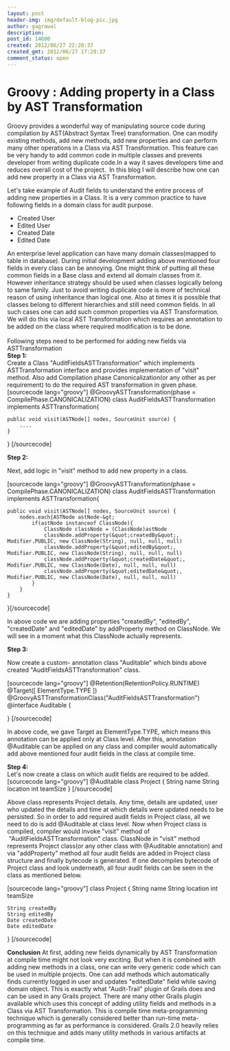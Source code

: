 ```yaml
---
layout: post
header-img: img/default-blog-pic.jpg
author: gagrawal
description: 
post_id: 14600
created: 2012/06/27 22:28:37
created_gmt: 2012/06/27 17:28:37
comment_status: open
---
```


# Groovy : Adding property in a Class by AST Transformation

<p>Groovy provides a wonderful way of manipulating source code during compilation by AST(Abstract Syntax Tree) transformation. One can modify existing methods, add new methods, add new properties and can perform many other operations in a Class via AST Transformation. This feature can be very handy to add common code in multiple classes and prevents developer from writing duplicate code.In a way it saves developers time and reduces overall cost of the project.  In this blog I will describe how one can add new property in a Class via AST Transformation.<!--more--></p>
<p>Let's take example of Audit fields to understand the entire process of adding new properties in a Class. It is a very common practice to have following fields in a domain class for audit purpose.
<ul>
    <li>Created User</li>
    <li>Edited User</li>
    <li>Created Date</li>
    <li>Edited Date</li>
</ul>
<div>An enterprise level application can have many domain classes(mapped to table in database). During initial development adding above mentioned four fields in every class can be annoying. One might think of putting all these common fields in a Base class and extend all domain classes from it. However inheritance strategy should be used when classes logically belong to same family. Just to avoid writing duplicate code is more of technical reason of using inheritance than logical one. Also at times it is possible that classes belong to different hierarchies and still need common fields. In all such cases one can add such common properties via AST Transformation. We will do this via local AST Transformation which requires an annotation to be added on the class where required modification is to be done.</div>
<div></div>
<div></div>
<div></div>
<div></div>
<div></div>
<div></div>
<div><br>Following steps need to be performed for adding new fields via ASTTransformation<br></div>
<div></div>
<div></div>
<div></div>
<div><strong>Step 1:</strong></div>
<div>Create a Class "AuditFieldsASTTransformation" which implements ASTTransformation interface and provides implementation of "visit" method. Also add Compilation phase Canonicalization(or any other as per requirement) to do the required AST transformation in given phase.</div>
<div></div>
<div>[sourcecode lang="groovy"]
@GroovyASTTransformation(phase = CompilePhase.CANONICALIZATION)
class AuditFieldsASTTransformation implements ASTTransformation{</p>
<pre><code>public void visit(ASTNode[] nodes, SourceUnit source) {
    ....
}
</code></pre>
<p>}
[/sourcecode]</p>
<p><strong>Step 2:</strong></p>
<p>Next, add logic in "visit" method to add new property in a class.</p>
<p></div>
<div></div>
<div>[sourcecode lang="groovy"]
@GroovyASTTransformation(phase = CompilePhase.CANONICALIZATION)
class AuditFieldsASTTransformation implements ASTTransformation{</p>
<pre><code>public void visit(ASTNode[] nodes, SourceUnit source) {
    nodes.each{ASTNode astNode-&amp;gt;
        if(astNode instanceof ClassNode){
            ClassNode classNode = (ClassNode)astNode
            classNode.addProperty(&amp;quot;createdBy&amp;quot;, Modifier.PUBLIC, new ClassNode(String), null, null, null)
            classNode.addProperty(&amp;quot;editedBy&amp;quot;, Modifier.PUBLIC, new ClassNode(String), null, null, null)
            classNode.addProperty(&amp;quot;createdDate&amp;quot;, Modifier.PUBLIC, new ClassNode(Date), null, null, null)
            classNode.addProperty(&amp;quot;editedDate&amp;quot;, Modifier.PUBLIC, new ClassNode(Date), null, null, null)
        }
    }
}
</code></pre>
<p>}[/sourcecode]</p>
<p>In above code we are adding properties "createdBy", "editedBy", "createdDate" and "editedDate" by addProperty method on ClassNode. We will see in a moment what this ClassNode actually represents.</p>
<p><strong>Step 3:</strong></p>
<p>Now create a custom- annotation class "Auditable" which binds above created "AuditFieldsASTTransformation" class.</p>
<p>[sourcecode lang="groovy"]
@Retention(RetentionPolicy.RUNTIME)
@Target([ ElementType.TYPE ])
@GroovyASTTransformationClass(&quot;AuditFieldsASTTransformation&quot;)
@interface Auditable {</p>
<p>}
[/sourcecode]</p>
<p>In above code, we gave Target as ElementType.TYPE, which means this annotation can be applied only at Class level. After this, annotation @Auditable can be applied on any class and compiler would automatically add above mentioned four audit fields in the class at compile time.</p>
<p></div>
<div></div>
<div><strong>Step 4:</strong></div>
<div>Let's now create a class on which audit fields are required to be added.</div>
<div></div>
<div></div>
<div>[sourcecode lang="groovy"]
@Auditable
class Project {
    String name
    String location
    int teamSize
}
[/sourcecode]</p>
<p>Above class represents Project details. Any time, details are updated, user who updated the details and time at which details were updated needs to be persisted. So in order to add required audit fields in Project class, all we need to do is add @Auditable at class level. Now when Project class is compiled, compiler would invoke "visit" method of  "AuditFieldsASTTransformation" class. ClassNode in "visit" method represents Project class(or any other class with @Auditable annotation) and via "addProperty" method all four audit fields are added in Project class structure and finally bytecode is generated. If one decompiles bytecode of Project class and look underneath, all four audit fields can be seen in the class as mentioned below.
<div></div>
[sourcecode lang="groovy"]
class Project {
    String name
    String location
    int teamSize</p>
<pre><code>String createdBy
String editedBy
Date createdDate
Date editedDate
</code></pre>
<p>}
[/sourcecode]</p>
<p><strong>Conclusion</strong>
At first, adding new fields dynamically by AST Transformation at compile time might not look very exciting. But when it is combined with adding new methods in a class, one can write very generic code which can be used in multiple projects. One can add methods which automatically finds currently logged in user and updates "editedDate" field while saving domain object. This is exactly what "Audit-Trail" plugin of Grails does and can be used in any Grails project. There are many other Grails plugin available which uses this concept of adding utility fields and methods in a Class via AST Transformation. This is compile time meta-programming technique which is generally considered better than run-time meta-programming as far as performance is considered. Grails 2.0 heavily relies on this technique and adds many utility methods in various artifacts at compile time.</p>
</div>